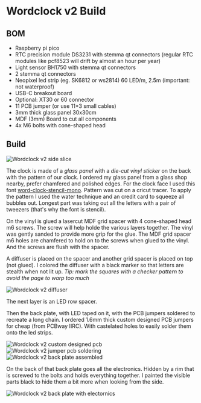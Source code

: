 # Wordclock v2 Build

## BOM

* Raspberry pi pico
* RTC precision module DS3231 with stemma qt connectors (regular RTC modules like pcf8523 will drift by almost an hour per year)
* Light sensor BH1750 with stemma qt connectors
* 2 stemma qt connectors
* Neopixel led strip (eg. SK6812 or ws2814) 60 LED/m, 2.5m (important: not waterproof)
* USB-C breakout board
* Optional: XT30 or 60 connector
* 11 PCB jumper (or use 11*3 small cables)
* 3mm thick glass panel 30x30cm
* MDF (3mm) Board to cut all components
* 4x M6 bolts with cone-shaped head

## Build

![Wordclock v2 side slice](/doc/img/side-slice.png)

The clock is made of a *glass panel* with a *die-cut vinyl sticker* on the back with the pattern of our clock. I ordered my glass panel from a glass shop nearby, prefer chamfered and polished edges. For the clock face I used this font [word-clock-stencil-mono](https://github.com/mrudelle/wordclock-stencil-mono). Pattern was cut on a cricut tracer. To apply the pattern I used the water technique and an credit card to squeeze all bubbles out. Longest part was taking out all the letters with a pair of tweezers (that's why the font is stencil).

On the vinyl is glued a lasercut MDF grid spacer with 4 cone-shaped head m6 screws. The screw will help holde the various layers together. The vinyl was gently sanded to provide more grip for the glue. The MDF grid spacer m6 holes are chamfered to hold on to the screws when glued to the vinyl. And the screws are flush with the spacer.

A diffuser is placed on the spacer and another grid spacer is placed on top (not glued). I colored the diffuser with a black marker so that letters are stealth when not lit up. _Tip: mark the squares with a checker pattern to avoid the page to warp too much_

![Wordclock v2 diffuser](/doc/img/build-diffuser.jpg)

The next layer is an LED row spacer.

Then the back plate, with LED taped on it, with the PCB jumpers soldered to recreate a long chain. I ordered 1.6mm thick custom designed PCB jumpers for cheap (from PCBway IIRC). With castelated holes to easily solder them onto the led strips.

![Wordclock v2 custom designed pcb](/doc/img/build-pcb.jpg)
![Wordclock v2 jumper pcb soldering](/doc/img/build-pcb-solder.jpg)
![Wordclock v2 back plate assembled](/doc/img/build-pcb-done.jpg)

On the back of that back plate goes all the electronics. Hidden by a rim that is screwed to the bolts and holds everything together. I painted the visible parts black to hide them a bit more when looking from the side.

![Wordclock v2 back plate with electornics](/doc/img/back.jpeg)



